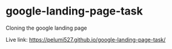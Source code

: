 # google-landing-page-task
Cloning the google landing page

Live link: https://pelumi527.github.io/google-landing-page-task/
